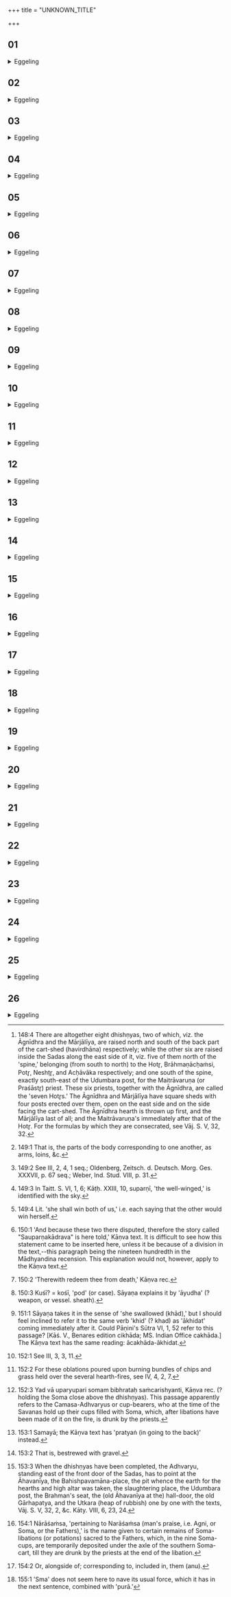+++
title = "UNKNOWN_TITLE"

+++


##  01
<details><summary>Eggeling</summary>

1. The Dhishṇya-hearths [^egg_392], forsooth, are no other

[^egg_392]: 148:4 There are altogether eight dhishṇyas, two of which, viz. the Āgnīdhra and the Mārjālīya, are raised north and south of the back part of the cart-shed (havirdhāna) respectively; while the other six are raised inside the Sadas along the east side of it, viz. five of them north of the 'spine,' belonging (from south to north) to the Hotr̥, Brāhmaṇācḥaṁsi, Potr̥, Neshṭr̥, and Acḥāvāka respectively; and one south of the spine, exactly south-east of the Udumbara post, for the Maitrāvaruṇa (or Praśāstr̥) priest. These six priests, together with the Āgnīdhra, are called the 'seven Hotr̥s.' The Āgnīdhra and Mārjālīya have square sheds with four posts erected over them, open on the east side and on the side facing the cart-shed. The Āgnīdhra hearth is thrown up first, and the Mārjālīya last of all; and the Maitrāvaruṇa's immediately after that of the Hotr̥. For the formulas by which they are consecrated, see Vāj. S. V, 32, 32.

than its (the sacrifice's) congeners [^egg_393]. They have the same marks, and those which have the same marks are congeners; and these, then, are those (corresponding limbs) of its trunk.

[^egg_393]: 149:1 That is, the parts of the body corresponding to one another, as arms, loins, &c.
</details>

##  02
<details><summary>Eggeling</summary>

2. Now Soma was in heaven, and the gods were here on earth. The gods desired, 'Would that Soma might come to us; we might sacrifice with him, when come.' They produced those two illusions, Suparṇī and Kadrū [^egg_394]; Suparṇī, forsooth, was Vāc (speech) [^egg_395], and Kadrū was this (earth). They caused discord between them.

[^egg_394]: 149:2 See III, 2, 4, 1 seq.; Oldenberg, Zeitsch. d. Deutsch. Morg. Ges. XXXVII, p. 67 seq.; Weber, Ind. Stud. VIII, p. 31.

[^egg_395]: 149:3 In Taitt. S. VI, 1, 6; Kāṭḥ. XXIII, 10, suparṇī, 'the well-winged,' is identified with the sky.
</details>

##  03
<details><summary>Eggeling</summary>

3. They then disputed and said, 'Which of us shall spy furthest, shall win the other [^egg_396].'--'So be it!' Kadrū then said, 'Espy thou!'

[^egg_396]: 149:4 Lit. 'she shall win both of us,' i.e. each saying that the other would win herself.
</details>

##  04
<details><summary>Eggeling</summary>

4. Suparṇī said, 'On yonder shore of this ocean there stands a white horse at a post, that I see; doest thou also see it?'--'I verily do!' Then said Kadrū 'Its tail was just now hanging down; there, now the wind tosses it, that I see.'
</details>

##  05
<details><summary>Eggeling</summary>

5. Now when Suparṇī said, 'On yonder shore of this ocean,' the ocean, forsooth, is the altar, she thereby meant the altar; 'there stands a white horse at a post,' the white horse, forsooth, is Agni, and the post means the sacrificial stake. And when Kadrū said, 'Its tail was just now hanging down;

there, now the wind tosses it, that I see;' this is nothing else than the rope.
</details>

##  06
<details><summary>Eggeling</summary>

6. Suparṇī then said, 'Come, let us now fly thither to know which of us is the winner.' Kadrū said, 'Fly thou thither; thou wilt tell us, which of us is the winner.'
</details>

##  07
<details><summary>Eggeling</summary>

7. Suparṇī then flew thither; and it was even as Kadrū had said. When she had returned, she (Kadrū) said to her, 'Hast thou won, or I?'--'Thou!' she replied. Such is the story called Suparṇī-Kādrava [^egg_397].'

[^egg_397]: 150:1 'And because these two there disputed, therefore the story called "Sauparṇakādrava" is here told,' Kāṇva text. It is difficult to see how this statement came to be inserted here, unless it be because of a division in the text,--this paragraph being the nineteen hundredth in the Mādhyandina recension. This explanation would not, however, apply to the Kāṇva text.
</details>

##  08
<details><summary>Eggeling</summary>

8. Then said Kadrū, 'Verily I have won thine own self; yonder is Soma in the heaven: fetch him hither for the gods, and thereby redeem thyself from the gods [^egg_398]!'--'So be it!' She brought forth the metres; and that Gāyatrī fetched Soma from heaven.

[^egg_398]: 150:2 'Therewith redeem thee from death,' Kāṇva rec.
</details>

##  09
<details><summary>Eggeling</summary>

9. He was enclosed between two golden cups [^egg_399]; sharp-edged they closed together at every twinkling of the eye; and these two, forsooth, were Consecration and Penance. Those Gandharva Soma-wardens watched over him; they are these hearths, these fire-priests.

[^egg_399]: 150:3 Kuśī? = kośī, 'pod' (or case). Sāyaṇa explains it by 'āyudha' (? weapon, or vessel. sheath).
</details>

##  10
<details><summary>Eggeling</summary>

10. She tore off one of the two cups, and gave it to the gods,--this was Consecration: therewith the gods consecrated themselves,
</details>

##  11
<details><summary>Eggeling</summary>

11. She then tore off the second cup, and gave it to the gods,--this was Penance: therewith the gods underwent penance, to wit the Upasads, for the Upasads are penance.
</details>

##  12
<details><summary>Eggeling</summary>

12. She took possession (ā-cakhāda) [^egg_400] of Soma by means of (a stick of) khadira wood (Acacia Catechu), whence (the name) Khadira; and because she thereby took possession of him, therefore the sacrificial stake and the wooden sword (sphya) are of khadira wood.

[^egg_400]: 151:1 Sāyaṇa takes it in the sense of 'she swallowed (khād),' but I should feel inclined to refer it to the same verb 'khid' (? khad) as 'ākhidat' coming immediately after it. Could Pāṇini's Sūtra VI, 1, 52 refer to this passage? [Kāś. V., Benares edition cikhāda; MS. Indian Office cakhāda.] The Kāṇva text has the same reading: ācakhāda-ākhidat.

She then carried him off while he was under the charge of the Acḥāvāka, wherefore this Acḥāvāka priest was excluded (from drinking Soma).
</details>

##  13
<details><summary>Eggeling</summary>

13. Indra and Agni preserved him for the production of creatures, whence the Acḥāvāka priest belongs to Indra and Agni.
</details>

##  14
<details><summary>Eggeling</summary>

14. Therefore the consecrated keep charge of the king (Soma), 'lest (the Gandharvas) should carry him off.' Let him therefore guard him diligently, for verily in whosesoever charge they carry him off, he is excluded (from the Soma).
</details>

##  15
<details><summary>Eggeling</summary>

15. Wherefore the students guard their teacher, his house, and cattle, lest he should be taken from them. Let him therefore guard him (Soma) diligently in that place, for verily in whosesoever charge they carry him off, he is excluded therefrom. By means of him Suparṇī redeemed herself from the gods; wherefore they say, 'He who has sacrificed shares in the world of bliss.'
</details>

##  16
<details><summary>Eggeling</summary>

16. Verily, even in being born, man, by his own self, is born as a debt (owing) to death. And in that he sacrifices, thereby he redeems himself from death, even as Suparṇī then redeemed herself from the gods.
</details>

##  17
<details><summary>Eggeling</summary>

17. The gods worshipped with him. Those Gandharva Soma-wardens came after him; and having come up they said, 'Do ye let us share in the sacrifice, exclude us not from the sacrifice; let there be for us also a share in the sacrifice!'
</details>

##  18
<details><summary>Eggeling</summary>

18. They said, 'What will there be for us, then?'--'Even as in yonder world we have been his keepers, so also will we be his keepers here on earth!'
</details>

##  19
<details><summary>Eggeling</summary>

19. The gods spake, 'So be it!' By saying, '(Here are) your Soma-wages . . .' he assigns to them the price of the Soma [^egg_401]. They then said unto them, 'At the third pressing an offering of ghee shall fall to your share, but not one of Soma, for the Soma-draught has been taken from you, wherefore ye are not worthy of a Soma-offering!' And accordingly, when he pours ghee on the hearths by means of fagots [^egg_402], at the evening libation, that same offering of ghee falls to their share, but not one of Soma.

[^egg_401]: 152:1 See III, 3, 3, 11.

[^egg_402]: 152:2 For these oblations poured upon burning bundles of chips and grass held over the several hearth-fires, see IV, 4, 2, 7.
</details>

##  20
<details><summary>Eggeling</summary>

20. 'And what they will offer in the fire that will satiate you;' hence that which they offer in the fire satiates them. 'And when they will move about, holding the Soma over each [^egg_403], that will satiate you;' hence when they move about, holding the Soma over each (hearth), that satiates them.

[^egg_403]: 152:3 Yad vā uparyupari somam bibhrataḥ saṁcarishyanti, Kāṇva rec. (? holding the Soma close above the dhishṇyas). This passage  apparently refers to the Camasa-Adhvaryus or cup-bearers, who at the time of the Savanas hold up their cups filled with Soma, which, after libations have been made of it on the fire, is drunk by the priests.

 Wherefore let not the Adhvaryu pass between [^egg_404] the hearths, for the Adhvaryu carries the Soma, and they sit waiting for him (Soma) with open mouths, and he would enter into their open mouths; and either Agni would burn him, or else that god who rules over beasts (Rudra) would seek after him; hence whenever the Adhvaryu should have business in the hall, let him pass north of the Āgnīdhra shed.

[^egg_404]: 153:1 Samayā; the Kāṇva text has 'pratyaṅ (in going to the back)' instead.
</details>

##  21
<details><summary>Eggeling</summary>

21. Now it is for the protection of Soma that those (hearths) are thrown up, to wit the Āhavanīya in front (on the high altar), the Mārjālīya in the south, and the Āgnīdhrīya in the north; and those that are in the Sadas (protect him) from behind.
</details>

##  22
<details><summary>Eggeling</summary>

22. They are in part raised [^egg_405], in part they are assigned [^egg_406]. And, in truth, they themselves insisted thereon, saying, 'They shall in part raise us, and in part they shall assign us; thus we shall know again that heavenly world from which we have come, thus we shall not go astray.'

[^egg_405]: 153:2 That is, bestrewed with gravel.

[^egg_406]: 153:3 When the dhishṇyas have been completed, the Adhvaryu, standing east of the front door of the Sadas, has to point at the Āhavanīya, the Bahishpavamāna-place, the pit whence the earth for the hearths and high altar was taken, the slaughtering place, the Udumbara post, the Brahman's seat, the (old Āhavanīya at the) hall-door, the old Gārhapatya, and the Utkara (heap of rubbish) one by one with the texts, Vāj. S. V, 32, 2, &c. Kāty. VIII, 6, 23, 24.
</details>

##  23
<details><summary>Eggeling</summary>

23. And whichever of them are raised they are

thereby visibly in this world; but whichever of them are assigned they are thereby visibly in yonder world.
</details>

##  24
<details><summary>Eggeling</summary>

24. They have two names; for, in truth, they themselves insisted thereon, saying, 'We have not prospered with these names, since Soma has been taken away from us; well, then, let us take each a second name!' They took each a second name, and therewith prospered, inasmuch as they from whom the Soma-draught had been taken had a share in the sacrifice assigned to them; hence they have two names. Wherefore let a Brahman, if he prosper not, take a second name, for verily he prospers, whosoever, knowing this, takes a second name.
</details>

##  25
<details><summary>Eggeling</summary>

25. Now what he offers in the fire, that he offers unto the gods, thereby the gods exist; and what (Soma) is consumed in the Sadas, that he offers unto men, thereby men exist; and in that the Nārāśaṁsa [^egg_407] cups of Soma) stand with the Soma-carts, thereby he offers unto the Fathers, thereby the Fathers exist.

[^egg_407]: 154:1 Nārāśaṁsa, 'pertaining to Narāśaṁsa (man's praise, i.e. Agni, or Soma, or the Fathers),' is the name given to certain remains of Soma-libations (or potations) sacred to the Fathers, which, in the nine Soma-cups, are temporarily deposited under the axle of the southern Soma-cart, till they are drunk by the priests at the end of the libation.
</details>

##  26
<details><summary>Eggeling</summary>

26. But those creatures which are not admitted to the sacrifice are forlorn; wherefore he now admits to the sacrifice those creatures here on earth that are not forlorn; behind [^egg_408] the men are the beasts; and behind the gods are the birds, the plants, and

[^egg_408]: 154:2 Or, alongside of; corresponding to, included in, them (anu).

the trees; and thus whatsoever exists here on earth all that is admitted to the sacrifice. And verily both the gods and men, and the Fathers drink together [^egg_409], and this is their symposium; of old they drank together visibly, but now they do so unseen.

[^egg_409]: 155:1 'Sma' does not seem here to nave its usual force, which it has in the next sentence, combined with 'purā.'
</details>
